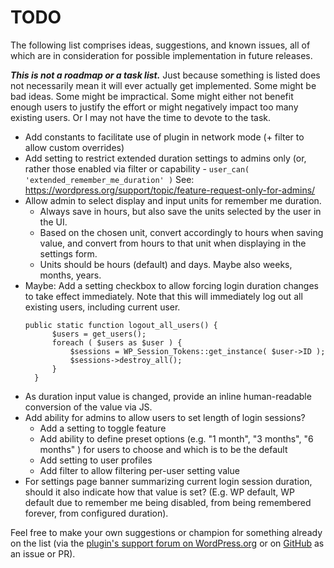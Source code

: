 # TODO

The following list comprises ideas, suggestions, and known issues, all of which are in consideration for possible implementation in future releases.

***This is not a roadmap or a task list.*** Just because something is listed does not necessarily mean it will ever actually get implemented. Some might be bad ideas. Some might be impractical. Some might either not benefit enough users to justify the effort or might negatively impact too many existing users. Or I may not have the time to devote to the task.

* Add constants to facilitate use of plugin in network mode (+ filter to allow custom overrides)
* Add setting to restrict extended duration settings to admins only (or, rather those enabled via filter or capability - `user_can( 'extended_remember_me_duration' )`
  See: https://wordpress.org/support/topic/feature-request-only-for-admins/
* Allow admin to select display and input units for remember me duration.
  * Always save in hours, but also save the units selected by the user in the UI.
  * Based on the chosen unit, convert accordingly to hours when saving value, and convert from hours to that unit when displaying in the settings form.
  * Units should be hours (default) and days. Maybe also weeks, months, years.
* Maybe: Add a setting checkbox to allow forcing login duration changes to take effect immediately. Note that this will immediately log out all existing users, including current user.
  ```
  public static function logout_all_users() {
		$users = get_users();
		foreach ( $users as $user ) {
			$sessions = WP_Session_Tokens::get_instance( $user->ID );
			$sessions->destroy_all();
		}
	}
  ```
* As duration input value is changed, provide an inline human-readable conversion of the value via JS.
* Add ability for admins to allow users to set length of login sessions?
  * Add a setting to toggle feature
  * Add ability to define preset options (e.g. "1 month", "3 months", "6 months" ) for users to choose and which is to be the default
  * Add setting to user profiles
  * Add filter to allow filtering per-user setting value
* For settings page banner summarizing current login session duration, should it also indicate how that value is set? (E.g. WP default, WP default due to remember me being disabled, from being remembered forever, from configured duration).

Feel free to make your own suggestions or champion for something already on the list (via the [plugin's support forum on WordPress.org](https://wordpress.org/support/plugin/remember-me-controls/) or on [GitHub](https://github.com/coffee2code/remember-me-controls/) as an issue or PR).